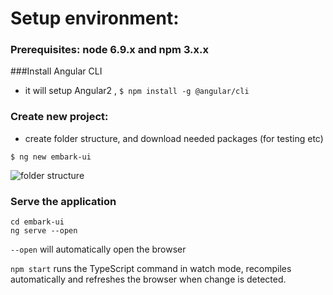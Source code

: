 # Setup environment:
### Prerequisites: node 6.9.x and npm 3.x.x

###Install Angular CLI 
* it will setup Angular2 , 
```$ npm install -g @angular/cli```

### Create new project:
* create folder structure,  and download needed packages (for testing etc)

```$ ng new embark-ui```

![folder structure](./folder_structure.png)

### Serve the application

```
cd embark-ui
ng serve --open
```
`--open` will automatically open the browser 

`npm start` runs the TypeScript command in watch mode, recompiles automatically and refreshes the browser when change is detected. 
